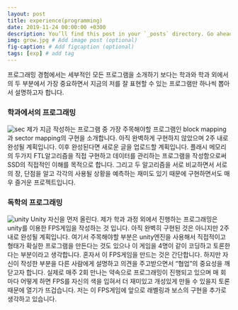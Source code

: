 ```yaml
---
layout: post
title: experience(programming)
date: 2019-11-24 00:00:00 +0300
description: You’ll find this post in your `_posts` directory. Go ahead and edit it and re-build the site to see your changes. # Add post description (optional)
img: grow.jpg # Add image post (optional)
fig-caption: # Add figcaption (optional)
tags: [exp] # add tag
---
```

프로그래밍 경험에서는 세부적인 모든 프로그램을 소개하기 보다는 학과와 학과 외에서의 두 부분에서 가장 중요하면서 지금의 저를 잘 표현할 수 있는 프로그램만 하나씩 뽑아서 설명하고자 합니다.
### 학과에서의 프로그래밍
![sec]({{site.baseurl}}/assets/img/sec.PNG)
제가 지금 작성하는 프로그램 중 가장 주목해야할 프로그램인 block mapping과 sector mapping의 구현을 소개합니다.
아직 완벽하게 구현하지 않았으며 2주 내로 완성될 계획입니다. 이후 완성된다면 새로운 글을 업로드할 계획입니다.
플래시 메모리의 두가지 FTL알고리즘을 직접 구현하고 데이터를 관리하는 프로그램을 작성함으로써 SSD의 직접적인 이해를 목적으로 합니다.
그리고 두 알고리즘을 서로 비교하면서 서로의 장, 단점을 알고 각각의 사용될 상황을 예측하는 재미도 있기 때문에 구현하면서도 매우 즐거운 프로젝트입니다.
### 독학의 프로그래밍
![unity]({{site.baseurl}}/assets/img/unity.PNG)
Unity 자신을 먼저 올린다.
제가 학과 과정 외에서 진행하는 프로그래밍은 unity를 이용한 FPS게임을 작성하는 것 입니다.
아직 완벽히 구현된 것은 아니지만 2주 내로 완성될 계획입니다.
여기서 주목해야할 부분은 unity엔진을 사용해서 직접적이고 형태가 확실한 프로그램을 만든다는 것도 있으나 이 게임을 4명이 같이 코딩하고 토론한다는 부분이라고 생각합니다.
혼자서 이 FPS게임을 만드는 것은 간단합니다. 하지만 자신이 작성한 부분을 다른 사람에게 설명하고 의견을 주고받으면서 “협업”의 중요성을 깨닫고자 합니다.
실제로 매주 2회 만나는 약속으로 프로그래밍이 진행되고 있으며 매 회 마다 어떻게 하면 FPS를 자신의 색을 입혀서 더 재미있고 개성있게 만들 수 있을지 토론 때문에 열기가 뜨겁습니다.
저는 이 FPS게임에 앞으로 래벨링과 보스의 구현을 추가로 생각하고 있습니다.
